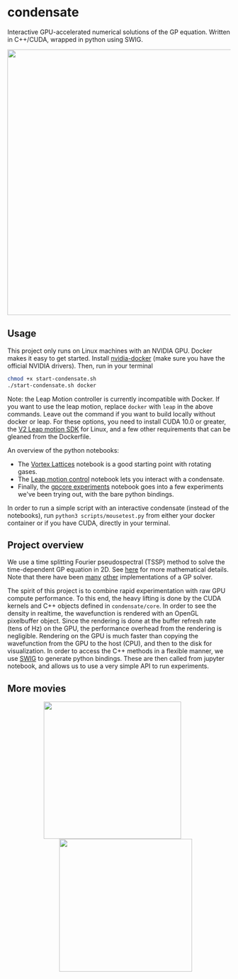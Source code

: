 # condensate
Interactive GPU-accelerated numerical solutions of the GP equation. Written in C++/CUDA, wrapped in python using SWIG.

<p align="center">
  <img src="media/condensate.gif?raw=true" width="600px">
</p>

## Usage

This project only runs on Linux machines with an NVIDIA GPU. Docker makes it easy to get started. Install [nvidia-docker](https://github.com/NVIDIA/nvidia-docker) (make sure you have the official NVIDIA drivers). Then, run in your terminal

```bash
chmod +x start-condensate.sh
./start-condensate.sh docker
```

Note: the Leap Motion controller is currently incompatible with Docker. If you want to use the leap motion, replace `docker` with `leap` in the above commands. Leave out the command if you want to build locally without docker or leap. For these options, you need to install CUDA 10.0 or greater, the [V2 Leap motion SDK](https://developer.leapmotion.com/setup/desktop) for Linux, and a few other requirements that can be gleaned from the Dockerfile.

An overview of the python notebooks:

- The [Vortex Lattices](notebooks/Vortex%20Lattices.ipynb)  notebook is a good starting point with rotating gases.
- The [Leap motion control](notebooks/Leap%20motion%20control.ipynb) notebook lets you interact with a condensate.
- Finally, the [gpcore experiments](notebooks/gpcore%20experiments.ipynb) notebook goes into a few experiments we've been trying out, with the bare python bindings.

In order to run a simple script with an interactive condensate (instead of the notebooks), run `python3 scripts/mousetest.py` from either your docker container or if you have CUDA, directly in your terminal.


## Project overview

We use a time splitting Fourier pseudospectral (TSSP) method to solve the time-dependent GP equation in 2D. See [here](https://cpb-us-w2.wpmucdn.com/blog.nus.edu.sg/dist/4/11813/files/2019/05/becreview.pdf) for more mathematical details. Note that there have been [many](http://gpelab.math.cnrs.fr/) [other](https://gpue-group.github.io/) implementations of a GP solver. 

The spirit of this project is to combine rapid experimentation with raw GPU compute performance. To this end, the heavy lifting is done by the CUDA kernels and C++ objects defined in `condensate/core`. In order to see the density in realtime, the wavefunction is rendered with an OpenGL pixelbuffer object. Since the rendering is done at the buffer refresh rate (tens of Hz) on the GPU, the performance overhead from the rendering is negligible. Rendering on the GPU is much faster than copying the wavefunction from the GPU to the host (CPU), and then to the disk for visualization. In order to access the C++ methods in a flexible manner, we use [SWIG](http://www.swig.org/) to generate python bindings. These are then called from jupyter notebook, and allows us to use a very simple API to run experiments.

## More movies

<p align="center">
  <img src="media/edge.gif?raw=true" width="310px" style="padding-right:30px">
  
  <img src="media/vlattice.gif?raw=true" width="300px" style="padding-left:30px">
</p>

